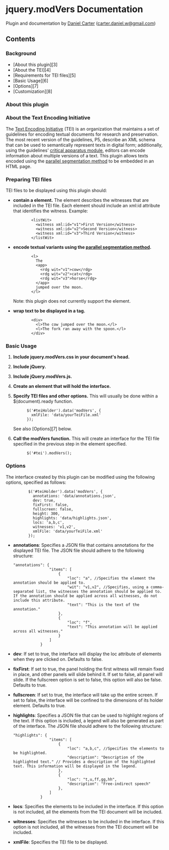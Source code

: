 # jquery.modVers Documentation

Plugin and documentation by [Daniel Carter][1] ([carter.daniel.w@gmail.com][2]) 

## Contents

### Background

*   [About this plugin][3]
*   [About the TEI][4]
*   [Requirements for TEI files][5]
*   [Basic Usage][6]
*   [Options][7]
*   [Customization][8]

### About this plugin

### About the Text Encoding Initiative

The [Text Encoding Initiative][9] (TEI) is an organization that maintains a set of guidelines for encoding textual documents for research and preservation. The most recent version of the guidelines, P5, describe an XML schema that can be used to semantically represent texts in digital form; additionally, using the guidelines' [critical apparatus module][10], editors can encode information about multiple versions of a text. This plugin allows texts encoded using the [parallel segmentation method][11] to be embedded in an HTML page. 

### Preparing TEI files

TEI files to be displayed using this plugin should: 

*   **contain a [][12] element.** The  element describes the witnesses that are included in the TEI file. Each  element should include an xml:id attribute that identifies the witness. Example: 
    
        
                <listWit>
                  <witness xml:id="v1">First Version</witness>
                  <witness xml:id="v2">Second Version</witness>
                  <witness xml:id="v3">Third Version</witness>
                </listWit>
                        
                    

*   **encode textual variants using the [parallel segmentation method][11].** 
    
        
                <l>
                  The
                  <app>
                    <rdg wit="v1">cow</rdg>
                    <rdg wit="v2">cat</rdg>
                    <rdg wit="v3">horse</rdg>
                  </app>
                  jumped over the moon.
                </l>
                        
                    
    
    Note: this plugin does not currently support the  element. 

*   **wrap text to be displayed in a  tag.** 
        
                <div>
                  <l>The cow jumped over the moon.</l>
                  <l>The fork ran away with the spoon.</l>
                </div>
                        
                      

### Basic Usage

1.  **Include jquery.modVers.css in your document's head.** 
    
        
                      

2.  **Include jQuery.**
    
        
                    

3.  **Include jQuery.modVers.js.**
    
        
                    

4.  **Create an element that will hold the interface.** 
    
        
                    

5.  **Specify TEI files and other options.** This will usually be done within a $(document).ready function. 
    
              $('#teiHolder').data('modVers', {
                xmlFile: 'data/yourTeiFile.xml'
              });
                    
    
    See also [Options][7] below. 

6.  **Call the modVers function.** This will create an interface for the TEI file specified in the previous step in the element specified. 
    
              $('#tei').modVers(); 
                    

### Options

The interface created by this plugin can be modified using the following options, specified as follows: 

              $('#teiHolder').data('modVers', {
                annotations: 'data/annotations.json',
                dev: true,
                fixFirst: false,
                fullscreen: false,
                height: 300,
                highlights: 'data/highlights.json',
                locs: 'a,b,c',    
                witnesses: 'v1,v2',
                xmlFile: 'data/yourTeiFile.xml'
              });
          

*   **annotations**: Specifies a JSON file that contains annotations for the displayed TEI file. The JSON file should adhere to the following structure: 
    
        "annotations": {
                        "items": [
                            {
                                "loc": "a", //Specifies the element the annotation should be applied to.
                                "wit": "v1,v2", //Specifies, using a comma-separated list, the witnesses the annotation should be applied to. If the annotation should be applied across all witnesses, do not include this attribute.
                                "text": "This is the text of the annotation." 
                            },
                            {
                                "loc": "f",
                                "text": "This annotation will be applied across all witnesses."
                            }
                        ]
                    }
                  

*   **dev**: If set to true, the interface will display the loc attribute of elements when they are clicked on. Defaults to false. 

*   **fixFirst**: If set to true, the panel holding the first witness will remain fixed in place, and other panels will slide behind it. If set to false, all panel will slide. If the fullscreen option is set to false, this option will also be false. Defaults to true. 

*   **fullscreen**: If set to true, the interface will take up the entire screen. If set to false, the interface will be confined to the dimensions of its holder element. Defaults to true. 

*   **highlights**: Specifies a JSON file that can be used to highlight regions of the text. If this option is included, a legend will also be generated as part of the interface. The JSON file should adhere to the following structure: 
    
        "highlights": {
                        "items": [
                            {
                                "loc": "a,b,c", //Specifies the elements to be highlighted.
                                "description": "Description of the highlighted text." // Provides a description of the highlighted text. This information will be displayed in the legend.
                            },
                            {
                                "loc": "t,u,ff,gg,hh",
                                "description": "Free-indirect speech"
                            },
                        ]
                    }
                  

*   **locs**: Specifies the elements to be included in the interface. If this option is not included, all the elements from the TEI document will be included. 

*   **witnesses**: Specifies the witnesses to be included in the interface. If this option is not included, all the witnesses from the TEI document will be included. 

*   **xmlFile**: Specifies the TEI file to be displayed. 

 [1]: http://holden.ischool.utexas.edu/www.daniel.inletters.com
 [2]: mailto:carter.daniel.w%40gmail.com
 [9]: http://www.tei-c.org/
 [10]: http://www.tei-c.org/release/doc/tei-p5-doc/en/html/TC.html
 [11]: http://www.tei-c.org/release/doc/tei-p5-doc/en/html/TC.html#TCAPPS
 [12]: http://www.tei-c.org/release/doc/tei-p5-doc/en/html/ref-listWit.html  